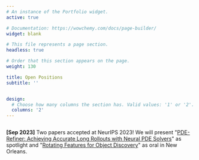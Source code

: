 ```yaml
---
# An instance of the Portfolio widget.
active: true

# Documentation: https://wowchemy.com/docs/page-builder/
widget: blank

# This file represents a page section.
headless: true

# Order that this section appears on the page.
weight: 130

title: Open Positions
subtitle: ''


design:
  # Choose how many columns the section has. Valid values: '1' or '2'.
  columns: '2'
---
```


<style type="text/css" rel="stylesheet">
	li:not(:last-child) {
	    margin-bottom: 7px;
	}
</style>

<div style="overflow-y:scroll;max-height:400px;">

**[Sep 2023]** Two papers accepted at NeurIPS 2023! We will present "[PDE-Refiner: Achieving Accurate Long Rollouts with Neural PDE Solvers](https://phlippe.github.io/publication/lippe-2023-pderefiner/)" as spotlight and "[Rotating Features for Object Discovery](https://phlippe.github.io/publication/loewe-2023-rotating/)" as oral in New Orleans.